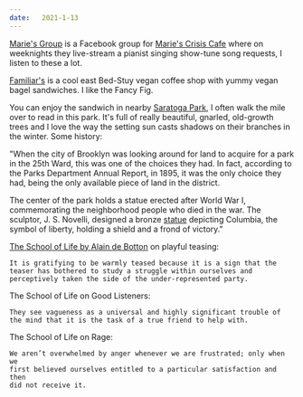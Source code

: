 ```yaml
---
date:   2021-1-13
---
```


[Marie's Group](https://www.facebook.com/groups/mariescrisiscafegroup/) is a Facebook group for [Marie's Crisis Cafe](https://nymag.com/listings/bar/maries-crisis-cafe/) where on weeknights they live-stream a pianist singing show-tune song requests, I listen to these a lot.

[Familiar's](https://www.familiarsbk.com/) is a cool east Bed-Stuy vegan coffee shop with yummy vegan bagel sandwiches. I like the Fancy Fig.

You can enjoy the sandwich in nearby [Saratoga Park](https://www.brownstoner.com/brooklyn-life/walkabout-brooklyns-small-parks-saratoga-park/), I often walk the mile over to read in this park. It's full of really beautiful, gnarled, old-growth trees and I love the way the setting sun casts shadows on their branches in the winter. Some history:

"When the city of Brooklyn was looking around for land to acquire for a park in the 25th Ward, this was one of the choices they had. In fact, according to the Parks Department Annual Report, in 1895, it was the only choice they had, being the only available piece of land in the district.

The center of the park holds a statue erected after World War I, commemorating the neighborhood people who died in the war. The sculptor, J. S. Novelli, designed a bronze [statue](https://www.google.com/maps/uv?pb=!1s0x89c25dc68ff83b7b%3A0xd9508bd59215e2c3!3m1!7e115!4shttps%3A%2F%2Flh5.googleusercontent.com%2Fp%2FAF1QipPJahBU0cVdQ7g8D-iV5CP2AmfH7oHFiuwcsJKA%3Dw365-h274-k-no!5ssaratoga%20park%20sculpture%20-%20Google%20Search!15sCgIgAQ&imagekey=!1e10!2sAF1QipPJahBU0cVdQ7g8D-iV5CP2AmfH7oHFiuwcsJKA&hl=en&sa=X&ved=2ahUKEwja7LusnZruAhVCMVkFHZzgBVYQoiowE3oECCIQAw) depicting Columbia, the symbol of liberty, holding a shield and a frond of victory."

[The School of Life by Alain de Botton](https://www.goodreads.com/book/show/43264830-the-school-of-life) on playful teasing:

```
It is gratifying to be warmly teased because it is a sign that the
teaser has bothered to study a struggle within ourselves and
perceptively taken the side of the under-represented party.
```

The School of Life on Good Listeners:

```
They see vagueness as a universal and highly significant trouble of
the mind that it is the task of a true friend to help with.
```

The School of Life on Rage:
```
We aren’t overwhelmed by anger whenever we are frustrated; only when we
first believed ourselves entitled to a particular satisfaction and then
did not receive it.
```

